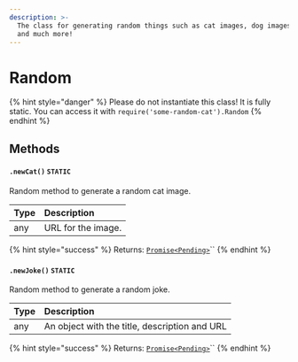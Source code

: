 ```yaml
---
description: >-
  The class for generating random things such as cat images, dog images, jokes
  and much more!
---
```


# Random

{% hint style="danger" %}
Please do not instantiate this class! It is fully static. You can access it with `require('some-random-cat').Random`
{% endhint %}

## Methods

#### `.newCat()`  `STATIC`

Random method to generate a random cat image.

| Type | Description |
| :--- | :--- |
| any | URL for the image. |

{% hint style="success" %}
Returns: [`Promise<Pending>`](https://developer.mozilla.org/en-US/docs/Web/JavaScript/Reference/Global_Objects/Promise)\`\`
{% endhint %}

#### `.newJoke()` `STATIC`

Random method to generate a random joke.

| Type | Description |
| :--- | :--- |
| any | An object with the title, description and URL |

{% hint style="success" %}
Returns: [`Promise<Pending>`](https://developer.mozilla.org/en-US/docs/Web/JavaScript/Reference/Global_Objects/Promise)\`\`
{% endhint %}

